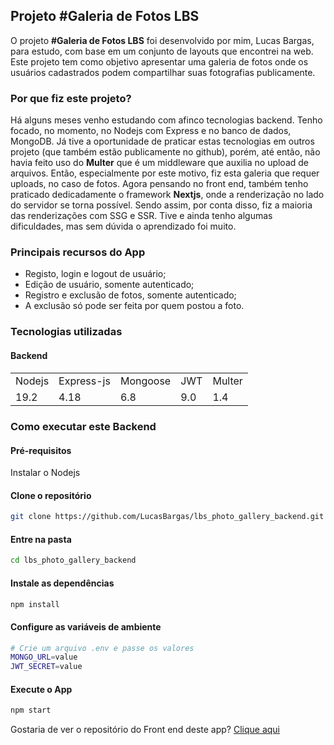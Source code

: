 ## Projeto #Galeria de Fotos LBS
O projeto **#Galeria de Fotos LBS** foi desenvolvido por mim, Lucas Bargas, para estudo, com base em um conjunto de layouts que encontrei na web. Este projeto tem como objetivo apresentar uma galeria de fotos onde os usuários cadastrados podem compartilhar suas fotografias publicamente.

### Por que fiz este projeto?
Há alguns meses venho estudando com afinco tecnologias backend. Tenho focado, no momento, no Nodejs com Express e no banco de dados, MongoDB. Já tive a oportunidade de praticar estas tecnologias em outros projeto (que também estão publicamente no github), porém, até então, não havia feito uso do **Multer** que é um middleware que auxilia no upload de arquivos. Então, especialmente por este motivo, fiz esta galeria que requer uploads, no caso de fotos.
Agora pensando no front end, também tenho praticado dedicadamente o framework **Nextjs**, onde a renderização no lado do servidor se torna possível. Sendo assim, por conta disso, fiz a maioria das renderizações com SSG e SSR. Tive e ainda tenho algumas dificuldades, mas sem dúvida o aprendizado foi muito.

### Principais recursos do App
* Registo, login e logout de usuário;
* Edição de usuário, somente autenticado;
* Registro e exclusão de fotos, somente autenticado;
* A exclusão só pode ser feita por quem postou a foto.

### Tecnologias utilizadas
#### Backend
<table>
  <tr>
    <td>Nodejs</td>
    <td>Express-js</td>
    <td>Mongoose</td>
    <td>JWT</td>
    <td>Multer</td>
  </tr>
  <tr>
    <td>19.2</td>
    <td>4.18</td>
    <td>6.8</td>
    <td>9.0</td>
    <td>1.4</td>
  <tr>
</table>

### Como executar este Backend

#### Pré-requisitos
Instalar o Nodejs

#### Clone o repositório
```bash
git clone https://github.com/LucasBargas/lbs_photo_gallery_backend.git
```

#### Entre na pasta
```bash
cd lbs_photo_gallery_backend
```

#### Instale as dependências
```bash
npm install
```

#### Configure as variáveis de ambiente
```bash
# Crie um arquivo .env e passe os valores
MONGO_URL=value
JWT_SECRET=value
```

#### Execute o App
```bash
npm start
```

Gostaria de ver o repositório do Front end deste app?
[Clique aqui](https://github.com/LucasBargas/lbs_photo_gallery_frontend)

